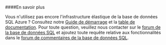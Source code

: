 ﻿####En savoir plus

Vous n'utilisez pas encore l'infrastructure élastique de la base de données SQL Azure ? Consultez notre [Guide de démarrage](./sql-database-elastic-scale-get-started.md) et la [table de documentation](./sql-database-elastic-scale-documentation-map.md).  Pour toute question, veuillez nous contacter sur le [forum de la base de données SQL](http://social.msdn.microsoft.com/forums/azure/en-US/home?forum=ssdsgetstarted) et ajoutez toute requête relative aux fonctionnalités dans le [forum de commentaires de la base de données SQL](http://feedback.azure.com/forums/217321-sql-database).
<!--HONumber=42-->
